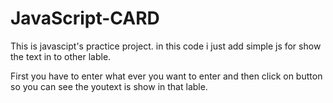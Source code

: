 # JavaScript-CARD
This is javascipt's practice project. in this code i just add simple js for show the text in to other lable.

First you have to enter what ever you want to enter and then click on button so you can see the youtext is show in that lable.
